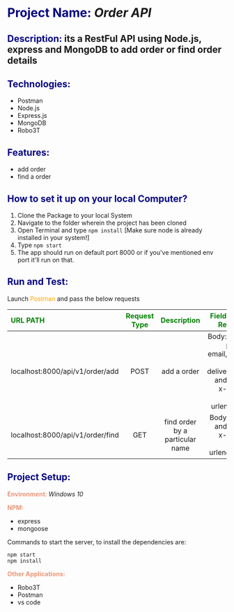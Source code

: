 
# <span style="color:navy">Project Name:</span> *Order API*

## <span style="color:navy">Description:</span> its a RestFul API using Node.js, express and MongoDB to add order or find order details

  

## <span style="color:navy">Technologies:</span>

- Postman
- Node.js
- Express.js
- MongoDB
- Robo3T

## <span style="color:navy">Features:</span>

- add order
- find a order

## <span style="color:navy">How to set it up on your local Computer?</span>
1) Clone the Package to your local System
2) Navigate to the folder wherein the project has been cloned
3) Open Terminal and type `npm install` [Make sure node is already installed in your system!]
4) Type `npm start`
5) The app should run on default port 8000 or if you've mentioned env port it'll run on that.

## <span style="color:navy">Run and Test:</span>
Launch <span style="color:orange">Postman</span> and pass the below requests

|<span style="color:green">URL PATH</span>          |<span style="color:green">Request Type</span>|<span style="color:green">Description</span>| <span style="color:green">Field-Input Required</span> |
| :---                                             |    :----:                                  |        :---:                              |          ---:                                    |
| localhost:8000/api/v1/order/add                  |POST                                        |add a order                              | Body: name, phone, email, value, item, deliveryDate and select x-www-form-urlencoded |
| localhost:8000/api/v1/order/find              |GET                                            |find order by a particular name          |Body: name and select x-www-form-urlencoded. |

  
## <span style="color:navy">Project Setup:</span>

 

**<span style="color:darksalmon">Environment: </span>**  *Windows 10*
	
**<span style="color:darksalmon">NPM: </span>**
			

 - express
 - mongoose
 
 
  Commands to start the server, to install the dependencies are:
```
npm start
npm install 

```

**<span style="color:darksalmon">Other Applications: </span>**

 - Robo3T
 - Postman
 - vs code
